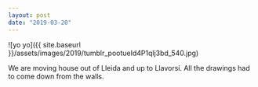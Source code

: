 ```yaml
---
layout: post
date: "2019-03-20"
---
```


![yo yo]({{ site.baseurl }}/assets/images/2019/tumblr_pootueId4P1qlj3bd_540.jpg)

We are moving house out of Lleida and up to Llavorsí. All the drawings had to come down from the walls.
